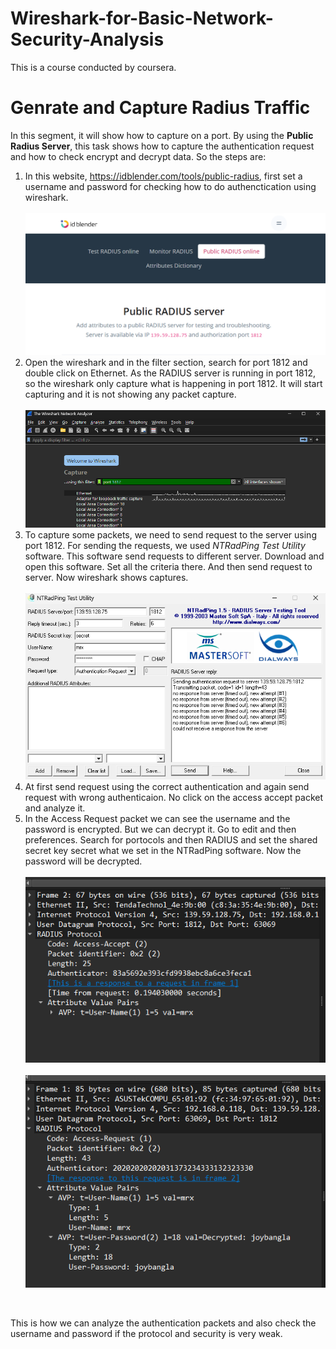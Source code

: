 # Wireshark-for-Basic-Network-Security-Analysis
This is a course conducted by coursera.

# Genrate and Capture Radius Traffic
In this segment, it will show how to capture on a port. By using the **Public Radius Server**, this task shows how to capture the authentication request and how to check encrypt and decrypt data. So the steps are:
1. In this website, https://idblender.com/tools/public-radius, first set a username and password for checking how to do authenctication using wireshark. <br><br> ![Public RADIUS Server](https://github.com/AbuHanifSiam/Wireshark-for-Basic-Network-Security-Analysis/blob/27c057784c8bdcf2fadc34cec1f26df04abd4700/wireshark_pictures/RADIUS%20server.png)
2. Open the wireshark and in the filter section, search for port 1812 and double click on Ethernet. As the RADIUS server is running in port 1812, so the wireshark only capture what is happening in port 1812. It will start capturing and it is not showing any packet capture.<br><br>![](https://github.com/AbuHanifSiam/Wireshark-for-Basic-Network-Security-Analysis/blob/27c057784c8bdcf2fadc34cec1f26df04abd4700/wireshark_pictures/wireshark%20interface.png)
3. To capture some packets, we need to send request to the server using port 1812. For sending the requests, we used *NTRadPing Test Utility* software. This software send requests to different server. Download and open this software. Set all the criteria there. And then send request to server. Now wireshark shows captures. <br><br> ![NTRadPing Test Utility](https://github.com/AbuHanifSiam/Wireshark-for-Basic-Network-Security-Analysis/blob/27c057784c8bdcf2fadc34cec1f26df04abd4700/wireshark_pictures/NTRadPing%20Test%20Utility.png)
4. At first send request using the correct authentication and again send request with wrong authenticaion. No click on the access accept packet and analyze it. 
5. In the Access Request packet we can see the username and the password is encrypted. But we can decrypt it. Go to edit and then preferences. Search for portocols and then RADIUS and set the shared secret key secret what we set in the NTRadPing software. Now the password will be decrypted. <br><br>![Encrypt Wireshark Password](https://github.com/AbuHanifSiam/Wireshark-for-Basic-Network-Security-Analysis/blob/27c057784c8bdcf2fadc34cec1f26df04abd4700/wireshark_pictures/encrypt%20packet.png)
<br><br>![Decrypt Wireshark Password](https://github.com/AbuHanifSiam/Wireshark-for-Basic-Network-Security-Analysis/blob/27c057784c8bdcf2fadc34cec1f26df04abd4700/wireshark_pictures/decrypt%20packet.png)

<br>

This is how we can analyze the authentication packets and also check the username and password if the protocol and security is very weak. 
